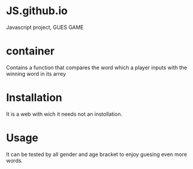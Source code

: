 # JS.github.io
Javascript project, GUES GAME
# container
 Contains a function that compares the word which a player inputs with the winning word in its arrey
# Installation
It is a web with wich it needs not an instollation.
# Usage
It can be tested by all gender and age bracket
to enjoy guesing even more words.